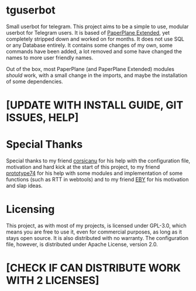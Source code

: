 # tguserbot

Small userbot for telegram. This project aims to be a simple to use, modular
userbot for Telegram users. It is based of [PaperPlane Extended](https://github.com/AvinashReddy3108/PaperplaneExtended), yet completely
stripped down and worked on for months. It does not use SQL or any Database entirely. It contains some changes of my own, some commands have been added, a lot removed and some have changed the names to more user friendly names.

Out of the box, most PaperPlane (and PaperPlane Extended) modules *should* work, with a small change in the imports, and maybe the installation of some dependencies.

# [UPDATE WITH INSTALL GUIDE, GIT ISSUES, HELP]

# Special Thanks

Special thanks to my friend [corsicanu](https://github.com/corsicanu) for his help with the configuration file, motivation and hard kick at the start of this project, to my friend [prototype74](https://github.com/prototype74) for his help with some modules and implementation of some functions (such as RTT in webtools) and to my friend [EBY](https://t.me/a52016benutzer) for his motivation and slap ideas.

# Licensing

This project, as with most of my projects, is licensed under GPL-3.0, which means you are free to use it, even for commercial purposes, as long as it stays open source. It is also distributed with no warranty.
The configuration file, however, is distributed under Apache License, version 2.0.

# [CHECK IF CAN DISTRIBUTE WORK WITH 2 LICENSES]
